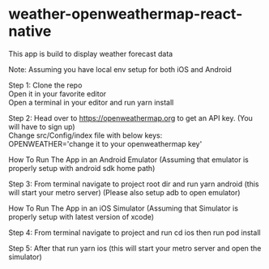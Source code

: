 # weather-openweathermap-react-native
This app is build to display weather forecast data

Note: Assuming you have local env setup for both iOS and Android

Step 1:
Clone the repo<br/>
Open it in your favorite editor<br/>
Open a terminal in your editor and run yarn install<br/>

Step 2:
Head over to https://openweathermap.org to get an API key. (You will have to sign up)<br/>
Change src/Config/index file with below keys:<br/>
OPENWEATHER='change it to your openweathermap key'<br/>

How To Run The App in an Android Emulator (Assuming that emulator is properly setup with android sdk home path)

Step 3:
From terminal navigate to project root dir and run yarn android (this will start your metro server) (Please also setup adb to open emulator)

How To Run The App in an iOS Simulator (Assuming that Simulator is properly setup with latest version of xcode)

Step 4:
From terminal navigate to project and run cd ios then run pod install

Step 5:
After that run yarn ios (this will start your metro server and open the simulator)
